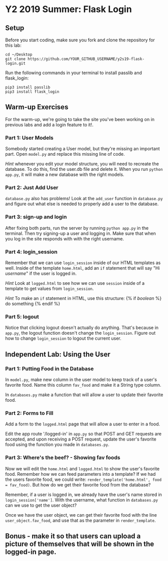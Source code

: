 # Y2 2019 Summer: Flask Login

## Setup

Before you start coding, make sure you fork and clone the repository
for this lab:
```
cd ~/Desktop
git clone https://github.com/YOUR_GITHUB_USERNAME/y2s19-flask-login.git
```

Run the following commands in your terminal to install passlib and flask_login:
```
pip3 install passlib
pip3 install flask_login
```

## Warm-up Exercises

For the warm-up, we're going to take the site you've been working on in previous labs and add a login feature to it!.

### Part 1: User Models

Somebody started creating a User model, but they're missing an important part. Open `model.py` and replace this missing line of code.

*Hint* whenever you edit your model structure, you will need to recreate the database. To do this, find the user.db file and delete it. When you run `python app.py`, it will make a new database with the right models.

### Part 2: Just Add User

`database.py` also has problems! Look at the `add_user` function in `database.py` and figure out what else is needed to properly add a user to the database.

### Part 3: sign-up and login

After fixing both parts, run the server by running `python app.py` in the terminal. Then try signing-up a user and logging in. Make sure that when you log in the site responds with with the right username.

### Part 4: login_session

Remember that we can use `login_session` inside of our HTML templates as well. Inside of the template `home.html`, add an `if` statement that will say "Hi *username*" if the user is logged in.

*Hint* Look at `logged.html` to see how we can use `session` inside of a template to get values from `login_session`.

*Hint* To make an `if` statement in HTML, use this structure:
{% if *boolean* %}
    do something
{% endif %}


### Part 5: logout

Notice that clicking logout doesn't actually do anything. That's because in `app.py`, the logout function doesn't change the `login_session`. Figure out how to change `login_session` to logout the current user.


## Independent Lab: Using the User

### Part 1: Putting Food in the Database

In `model.py`, make new column in the user model to keep track of a user's favorite food. Name this column `fav_food` and make it a String type column.

In `databases.py` make a function that will allow a user to update their favorite food.

### Part 2: Forms to Fill

Add a form to the `logged.html` page that will allow a user to enter in a food. 

Edit the app route '/logged-in' in `app.py` so that POST and GET requests are accepted, and upon receiving a POST request, update the user's favorite food using the function you made in `databases.py`.

### Part 3: Where's the beef? - Showing fav foods

Now we will edit the `home.html` and `logged.html` to show the user's favorite food. Remember how we can feed parameters into a template? If we had the users favorite food, we could write: `render_template('home.html', food = fav_food)`.  But how do we get their favorite food from the database?

Remember, if a user is logged in, we already have the user's name stored in `login_session['name']`. With the username, what function in `databases.py` can we use to get the user object?

Once we have the user object, we can get their favorite food with the line `user_object.fav_food`, and use that as the parameter in `render_template`.


## Bonus - make it so that users can upload a picture of themselves that will be shown in the logged-in page.
